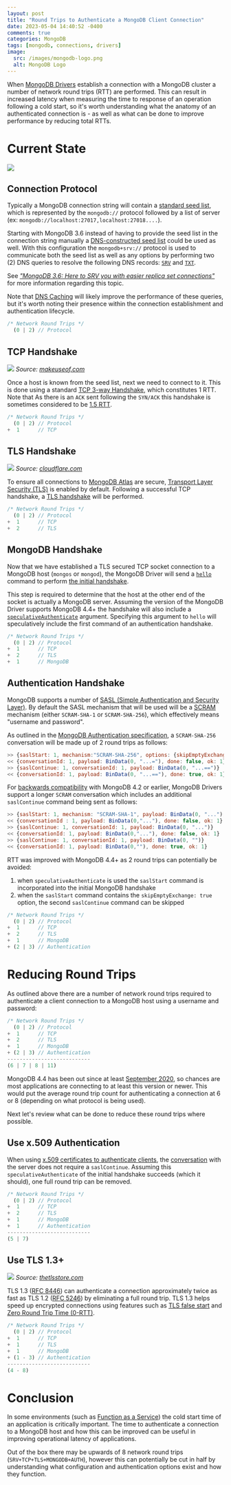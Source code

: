 ```yaml
---
layout: post
title: "Round Trips to Authenticate a MongoDB Client Connection"
date: 2023-05-04 14:40:52 -0400
comments: true
categories: MongoDB
tags: [mongodb, connections, drivers]
image:
  src: /images/mongodb-logo.png
  alt: MongoDB Logo
---
```


When [MongoDB Drivers](https://www.mongodb.com/docs/drivers/) establish a connection with a MongoDB cluster a number of network round trips (RTT) are performed. This can result in increased latency when measuring the time to response of an operation following a cold start, so it's worth understanding what the anatomy of an authenticated connection is - as well as what can be done to improve performance by reducing total RTTs.

# Current State

![](/images/mongo-auth-01.png)


## Connection Protocol

Typically a MongoDB connection string will contain a [standard seed list](https://www.mongodb.com/docs/manual/reference/connection-string/#std-label-connections-standard-connection-string-format), which is represented by the `mongodb://` protocol followed by a list of server (ex: `mongodb://localhost:27017,localhost:27018....`).

Starting with MongoDB 3.6 instead of having to provide the seed list in the connection string manually a [DNS-constructed seed list](https://www.mongodb.com/docs/manual/reference/connection-string/#std-label-connections-dns-seedlist) could be used as well. With this configuration the `mongodb+srv://` protocol is used to communicate both the seed list as well as any options by performing two (2) DNS queries to resolve the following DNS records: [`SRV`](https://en.wikipedia.org/wiki/SRV_record) and [`TXT`](https://en.wikipedia.org/wiki/TXT_record).

See [_"MongoDB 3.6: Here to SRV you with easier replica set connections"_](https://www.mongodb.com/blog/post/mongodb-3-6-here-to-srv-you-with-easier-replica-set-connections) for more information regarding this topic.

Note that [DNS Caching](https://www.cloudns.net/blog/dns-cache-explained/) will likely improve the performance of these queries, but it's worth noting their presence within the connection establishment and authentication lifecycle.

```js
/* Network Round Trips */
  (0 | 2) // Protocol
```

## TCP Handshake

![](/images/mongo-auth-03.png)
_Source: [makeuseof.com](https://www.makeuseof.com/what-is-three-way-handshake-how-does-it-work/)_

Once a host is known from the seed list, next we need to connect to it. This is done using a standard [TCP 3-way Handshake](https://www.geeksforgeeks.org/tcp-3-way-handshake-process/), which constitutes 1 RTT. Note that As there is an `ACK` sent following the `SYN/ACK` this handshake is sometimes considered to be [1.5 RTT](https://networkengineering.stackexchange.com/a/76369).

```js
/* Network Round Trips */
  (0 | 2) // Protocol
+  1      // TCP
```
## TLS Handshake

![](/images/mongo-auth-02.png)
_Source: [cloudflare.com](https://www.cloudflare.com/en-gb/learning/ssl/what-happens-in-a-tls-handshake/)_

To ensure all connections to [MongoDB Atlas](https://www.mongodb.com/atlas/database) are secure, [Transport Layer Security (TLS)](https://en.wikipedia.org/wiki/Transport_Layer_Security) is enabled by default. Following a successful TCP handshake, a [TLS handshake](https://www.cloudflare.com/en-gb/learning/ssl/what-happens-in-a-tls-handshake/) will be performed.

```js
/* Network Round Trips */
  (0 | 2) // Protocol
+  1      // TCP
+  2      // TLS
```

## MongoDB Handshake

Now that we have established a TLS secured TCP socket connection to a MongoDB host (`mongos` or `mongod`), the MongoDB Driver will send a [`hello`](https://www.mongodb.com/docs/manual/reference/command/hello/) command to perform [the initial handshake](https://github.com/mongodb/specifications/blob/master/source/mongodb-handshake/handshake.rst).

This step is required to determine that the host at the other end of the socket is actually a MongoDB server. Assuming the version of the MongoDB Driver supports MongoDB 4.4+ the handshake will also include a [`speculativeAuthenticate`](https://github.com/mongodb/specifications/blob/master/source/mongodb-handshake/handshake.rst#speculative-authentication) argument. Specifying this argument to `hello` will speculatively include the first command of an authentication handshake.

```js
/* Network Round Trips */
  (0 | 2) // Protocol
+  1      // TCP
+  2      // TLS
+  1      // MongoDB
```

## Authentication Handshake

MongoDB supports a number of [SASL (Simple Authentication and Security Layer)](https://en.wikipedia.org/wiki/Simple_Authentication_and_Security_Layer). By default the SASL mechanism that will be used will be a [SCRAM](https://www.mongodb.com/docs/manual/core/security-scram/) mechanism (either `SCRAM-SHA-1` or `SCRAM-SHA-256`), which effectively means "username and password".

As outlined in the [MongoDB Authentication specification](https://github.com/mongodb/specifications/blob/master/source/auth/auth.rst#id8), a `SCRAM-SHA-256` conversation will be made up of 2 round trips as follows:

```js
>> {saslStart: 1, mechanism:"SCRAM-SHA-256", options: {skipEmptyExchange: true}, payload: BinData(0, "...=")}
<< {conversationId: 1, payload: BinData(0, "...="), done: false, ok: 1}
>> {saslContinue: 1, conversationId: 1, payload: BinData(0, "...==")}
<< {conversationId: 1, payload: BinData(0, "...=="), done: true, ok: 1}
```

For [backwards compatibility](https://github.com/mongodb/specifications/blob/master/source/auth/auth.rst#backwards-compatibility) with MongoDB 4.2 or earlier, MongoDB Drivers support a longer `SCRAM` conversation which includes an additional `saslContinue` command being sent as follows:

```js
>> {saslStart: 1, mechanism: "SCRAM-SHA-1", payload: BinData(0, "..."), options: {skipEmptyExchange: true}}
<< {conversationId : 1, payload: BinData(0,"..."), done: false, ok: 1}
>> {saslContinue: 1, conversationId: 1, payload: BinData(0, "...")}
<< {conversationId: 1, payload: BinData(0,"..."), done: false, ok: 1}
>> {saslContinue: 1, conversationId: 1, payload: BinData(0, "")}
<< {conversationId: 1, payload: BinData(0,""), done: true, ok: 1}
```

RTT was improved with MongoDB 4.4+ as 2 round trips can potentially be avoided:

1. when `speculativeAuthenticate` is used the `saslStart` command is incorporated into the initial MongoDB handshake
2. when the `saslStart` command contains the `skipEmptyExchange: true` option, the second `saslContinue` command can be skipped

```js
/* Network Round Trips */
  (0 | 2) // Protocol
+  1      // TCP
+  2      // TLS
+  1      // MongoDB
+ (2 | 3) // Authentication
```

# Reducing Round Trips

As outlined above there are a number of network round trips required to authenticate a client connection to a MongoDB host using a username and password:

```js
/* Network Round Trips */
  (0 | 2) // Protocol
+  1      // TCP
+  2      // TLS
+  1      // MongoDB
+ (2 | 3) // Authentication
---------------------------
(6 | 7 | 8 | 11)
```

MongoDB 4.4 has been out since at least [September 2020](https://www.mongodb.com/docs/manual/release-notes/4.4/#4.4.1---sep-9--2020), so chances are most applications are connecting to at least this version or newer. This would put the average round trip count for authenticating a connection at 6 or 8 (depending on what protocol is being used).

Next let's review what can be done to reduce these round trips where possible.

## Use x.509 Authentication

When using [x.509 certificates to authenticate clients](https://www.mongodb.com/docs/manual/tutorial/configure-x509-client-authentication/), the [conversation](https://github.com/mongodb/specifications/blob/master/source/auth/auth.rst/#mongodb-x509) with the server does not require a `saslContinue`. Assuming this `speculativeAuthenticate` of the initial handshake succeeds (which it should), one full round trip can be removed.

```js
/* Network Round Trips */
  (0 | 2) // Protocol
+  1      // TCP
+  2      // TLS
+  1      // MongoDB
+  1      // Authentication
---------------------------
(5 | 7)
```

## Use TLS 1.3+

![](/images/mongo-auth-04.jpg)
_Source: [thetlsstore.com](https://www.thesslstore.com/blog/tls-1-3-handshake-tls-1-2/)_

TLS 1.3 ([RFC 8446](https://datatracker.ietf.org/doc/html/rfc8446)) can authenticate a connection approximately twice as fast as TLS 1.2 ([RFC 5246](https://datatracker.ietf.org/doc/html/rfc5246)) by eliminating a full round trip. TLS 1.3 helps speed up encrypted connections using features such as [TLS false start](https://blogs.windows.com/msedgedev/2016/06/15/building-a-faster-and-more-secure-web-with-tcp-fast-open-tls-false-start-and-tls-1-3/) and [Zero Round Trip Time (0-RTT)](https://blog.cloudflare.com/introducing-0-rtt/).


```js
/* Network Round Trips */
  (0 | 2) // Protocol
+  1      // TCP
+  1      // TLS
+  1      // MongoDB
+ (1 - 3) // Authentication
---------------------------
(4 - 8)
```

# Conclusion

In some environments (such as [Function as a Service](https://en.wikipedia.org/wiki/Function_as_a_service)) the cold start time of an application is critically important. The time to authenticate a connection to a MongoDB host and how this can be improved can be useful in improving operational latency of applications.

Out of the box there may be upwards of 8 network round trips (`SRV+TCP+TLS+MONGODB+AUTH`), however this can potentially be cut in half by understanding what configuration and authentication options exist and how they function.